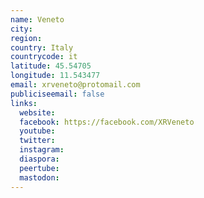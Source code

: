```yaml
---
name: Veneto
city:
region:
country: Italy
countrycode: it
latitude: 45.54705
longitude: 11.543477
email: xrveneto@protomail.com
publiciseemail: false
links:
  website:
  facebook: https://facebook.com/XRVeneto
  youtube:
  twitter:
  instagram:
  diaspora:
  peertube:
  mastodon:
---
```


